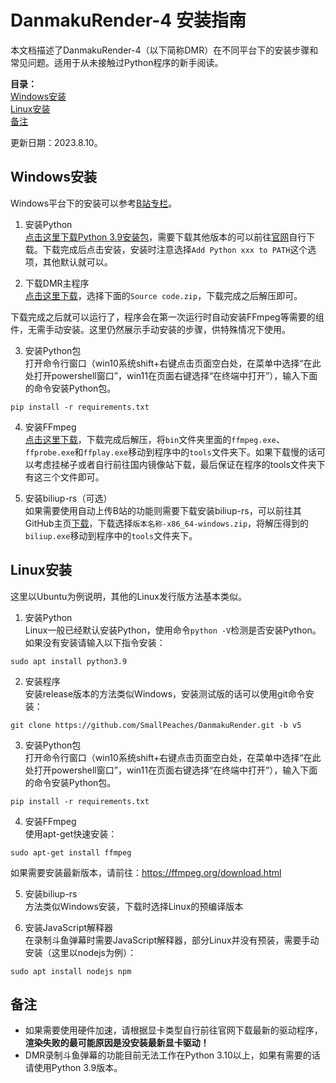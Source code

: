 # DanmakuRender-4 安装指南
本文档描述了DanmakuRender-4（以下简称DMR）在不同平台下的安装步骤和常见问题。适用于从未接触过Python程序的新手阅读。     

**目录：**      
[Windows安装](#Windows安装)     
[Linux安装](#Linux安装)         
[备注](#备注)           

更新日期：2023.8.10。     

## Windows安装
Windows平台下的安装可以参考[B站专栏](https://www.bilibili.com/read/cv22343026)。  

1. 安装Python            
[点击这里下载Python 3.9安装包](https://www.python.org/ftp/python/3.9.13/python-3.9.13-amd64.exe)，需要下载其他版本的可以前往[官网](https://www.python.org/downloads/)自行下载。下载完成后点击安装，安装时注意选择`Add Python xxx to PATH`这个选项，其他默认就可以。     

2. 下载DMR主程序    
[点击这里下载](https://github.com/SmallPeaches/DanmakuRender/releases/latest)，选择下面的`Source code.zip`，下载完成之后解压即可。 

下载完成之后就可以运行了，程序会在第一次运行时自动安装FFmpeg等需要的组件，无需手动安装。这里仍然展示手动安装的步骤，供特殊情况下使用。

3. 安装Python包     
打开命令行窗口（win10系统shift+右键点击页面空白处，在菜单中选择“在此处打开powershell窗口”，win11在页面右键选择“在终端中打开”），输入下面的命令安装Python包。    
```shell
pip install -r requirements.txt
```

4. 安装FFmpeg       
[点击这里下载](https://www.gyan.dev/ffmpeg/builds/ffmpeg-release-essentials.zip)，下载完成后解压，将`bin`文件夹里面的`ffmpeg.exe`、`ffprobe.exe`和`ffplay.exe`移动到程序中的`tools`文件夹下。如果下载慢的话可以考虑挂梯子或者自行前往国内镜像站下载，最后保证在程序的tools文件夹下有这三个文件即可。

5. 安装biliup-rs（可选）        
如果需要使用自动上传B站的功能则需要下载安装biliup-rs，可以前往其GitHub主页[下载](https://github.com/biliup/biliup-rs/releases/latest)，下载选择`版本名称-x86_64-windows.zip`，将解压得到的`biliup.exe`移动到程序中的`tools`文件夹下。

## Linux安装
这里以Ubuntu为例说明，其他的Linux发行版方法基本类似。   

1. 安装Python            
Linux一般已经默认安装Python，使用命令`python -V`检测是否安装Python。如果没有安装请输入以下指令安装：
```shell
sudo apt install python3.9
```

2. 安装程序     
安装release版本的方法类似Windows，安装测试版的话可以使用git命令安装：
```git
git clone https://github.com/SmallPeaches/DanmakuRender.git -b v5
```

3. 安装Python包     
打开命令行窗口（win10系统shift+右键点击页面空白处，在菜单中选择“在此处打开powershell窗口”，win11在页面右键选择“在终端中打开”），输入下面的命令安装Python包。    
```shell
pip install -r requirements.txt
```

4. 安装FFmpeg       
使用apt-get快速安装：
```shell
sudo apt-get install ffmpeg
```
如果需要安装最新版本，请前往：https://ffmpeg.org/download.html      

5. 安装biliup-rs        
方法类似Windows安装，下载时选择Linux的预编译版本        

6. 安装JavaScript解释器           
在录制斗鱼弹幕时需要JavaScript解释器，部分Linux并没有预装，需要手动安装（这里以nodejs为例）：
```shell
sudo apt install nodejs npm
```

## 备注     
- 如果需要使用硬件加速，请根据显卡类型自行前往官网下载最新的驱动程序，**渲染失败的最可能原因是没安装最新显卡驱动！**        
- DMR录制斗鱼弹幕的功能目前无法工作在Python 3.10以上，如果有需要的话请使用Python 3.9版本。        

